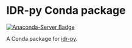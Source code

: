 # IDR-py Conda package
[![Anaconda-Server Badge](https://anaconda.org/ome/idr-py/badges/version.svg)](https://anaconda.org/ome/idr-py)

A Conda package for [idr-py](https://github.com/IDR/idr-py).
